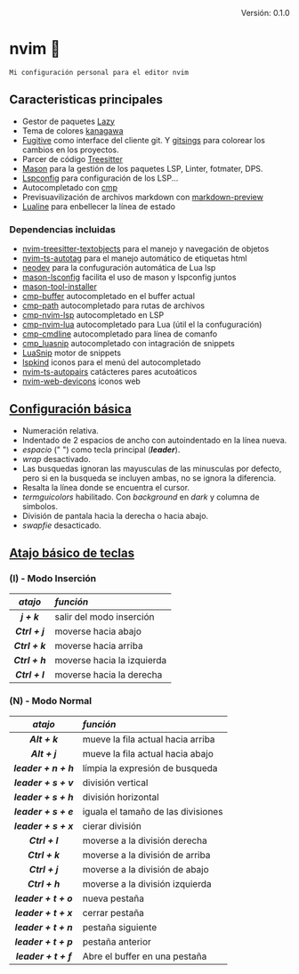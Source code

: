 <p style="text-align:right;"> Versión: 0.1.0 <p>

# nvim :metal:

    Mi configuración personal para el editor nvim

## Caracteristicas principales

- Gestor de paquetes [Lazy](https://github.com/folke/lazy.nvim)
- Tema de colores [kanagawa](https://github.com/rebelot/kanagawa.nvim)
- [Fugitive](https://github.com/tpope/vim-fugitive) como interface del cliente git. Y [gitsings](https://github.com/lewis6991/gitsigns.nvim) para colorear los cambios en los proyectos.
- Parcer de código [Treesitter](https://github.com/nvim-treesitter/nvim-treesitter)
- [Mason](https://github.com/williamboman/mason.nvim) para la gestión de los paquetes LSP, Linter, fotmater, DPS.
- [Lspconfig](https://github.com/neovim/nvim-lspconfig) para configuración de los LSP...
- Autocompletado con [cmp](https://github.com/hrsh7th/nvim-cmp) 
- Previsuavilización de archivos markdown con [markdown-preview](https://github.com/iamcco/markdown-preview.nvim)
- [Lualine](https://github.com/nvim-lualine/lualine.nvim) para enbellecer la línea de estado

### Dependencias incluidas

- [nvim-treesitter-textobjects](https://github.com/nvim-treesitter/nvim-treesitter-textobjects) para el manejo y navegación de objetos
- [nvim-ts-autotag](https://github.com/windwp/nvim-ts-autotag) para el manejo automático de etiquetas html
- [neodev](https://github.com/folke/neodev.nvim) para la confuguración automática de Lua lsp
- [mason-lsconfig](https://github.com/williamboman/mason-lspconfig.nvim) facilita el uso de mason y lspconfig juntos
- [mason-tool-installer](https://github.com/WhoIsSethDaniel/mason-tool-installer.nvim)
- [cmp-buffer](https://github.com/hrsh7th/cmp-buffer) autocompletado en el buffer actual
- [cmp-path](https://github.com/hrsh7th/cmp-path) autocompletado para rutas de archivos
- [cmp-nvim-lsp](https://github.com/hrsh7th/cmp-nvim-lsp) autocompletado en LSP
- [cmp-nvim-lua](https://github.com/hrsh7th/cmp-nvim-lua) autocompletado para Lua (útil el la confuguración)
- [cmp-cmdline](https://github.com/hrsh7th/cmp-cmdline) autocompletado para línea de comanfo
- [cmp_luasnip](https://github.com/saadparwaiz1/cmp_luasnip) autocompletado con intagración de snippets
- [LuaSnip](https://github.com/L3MON4D3/LuaSnip) motor de snippets
- [lspkind](https://github.com/onsails/lspkind.nvim) iconos para el menú del autocompletado
- [nvim-ts-autopairs](https://github.com/windwp/nvim-autopairs) catácteres pares acutoáticos
- [nvim-web-devicons](https://github.com/nvim-tree/nvim-web-devicons) iconos web

## [Configuración básica](/lua/config/settings.lua)

- Numeración relativa.
- Indentado de 2 espacios de ancho con autoindentado en la línea nueva.
- *espacio* (" ") como tecla principal (***leader***).
- *wrap* desactivado.
- Las busquedas ignoran las mayusculas de las minusculas por defecto, pero si en la busqueda se incluyen ambas, no se ignora la diferencia.
- Resalta la línea donde se encuentra el cursor.
- *termguicolors* habilitado. Con *background* en *dark* y columna de simbolos.
- División de pantala hacia la derecha o hacia abajo.
- *swapfie* desacticado.

## [Atajo básico de teclas](/lua/config/keymaps/shortcut.lua)

### (I) - Modo Inserción

| *atajo* | *función* |
|:---:|:---|
|***j + k***               |   salir del modo inserción |
|***Ctrl + j***            |   moverse hacia abajo |
|***Ctrl + k***            |   moverse hacia arriba |
|***Ctrl + h***            |   moverse hacia la izquierda |
|***Ctrl + l***            |   moverse hacia la derecha |

### (N) - Modo Normal

| *atajo* | *función* |
|:---:|:---|
|***Alt + k***              |   mueve la fila actual hacia arriba|
|***Alt + j***              |   mueve la fila actual hacia abajo|
|***leader + n + h***      |   límpia la expresión de busqueda |
|***leader + s + v***      |   división vertical |
|***leader + s + h***      |   división horizontal |
|***leader + s + e***      |   iguala el tamaño de las divisiones |
|***leader + s + x***      |   cierar división |
|***Ctrl + l***            |   moverse a la división derecha |
|***Ctrl + k***            |   moverse a la división de arriba |
|***Ctrl + j***            |   moverse a la división de abajo |
|***Ctrl + h***            |   moverse a la división izquierda|
|***leader + t + o***      |   nueva pestaña |
|***leader + t + x***      |   cerrar pestaña|
|***leader + t + n***      |   pestaña siguiente |
|***leader + t + p***      |   pestaña anterior |
|***leader + t + f***      |   Abre el buffer en una pestaña |

